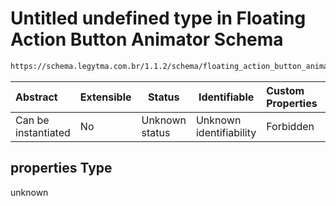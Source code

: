# Untitled undefined type in Floating Action Button Animator Schema

```txt
https://schema.legytma.com.br/1.1.2/schema/floating_action_button_animator.schema.json#/properties
```




| Abstract            | Extensible | Status         | Identifiable            | Custom Properties | Additional Properties | Access Restrictions | Defined In                                                                                                                    |
| :------------------ | ---------- | -------------- | ----------------------- | :---------------- | --------------------- | ------------------- | ----------------------------------------------------------------------------------------------------------------------------- |
| Can be instantiated | No         | Unknown status | Unknown identifiability | Forbidden         | Allowed               | none                | [floating_action_button_animator.schema.json\*](../schema/floating_action_button_animator.schema.json) |

## properties Type

unknown
